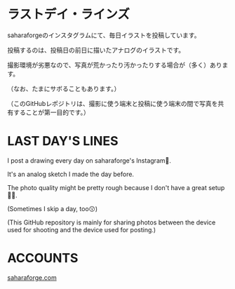 # ラストデイ・ラインズ

saharaforgeのインスタグラムにて、毎日イラストを投稿しています。

投稿するのは、投稿日の前日に描いたアナログのイラストです。

撮影環境が劣悪なので、写真が荒かったり汚かったりする場合が（多く）あります。

（なお、たまにサボることもあります。）

（このGitHubレポジトリは、撮影に使う端末と投稿に使う端末の間で写真を共有することが第一目的です。）

# LAST DAY'S LINES

I post a drawing every day on saharaforge's Instagram🎨.

It's an analog sketch I made the day before.

The photo quality might be pretty rough because I don't have a great setup📸😅.

(Sometimes I skip a day, too😗)

(This GitHub repository is mainly for sharing photos between the device used for shooting and the device used for posting.)

# ACCOUNTS
[saharaforge.com](saharaforge.com)
